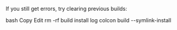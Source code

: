 If you still get errors, try clearing previous builds:

bash
Copy
Edit
rm -rf build install log
colcon build --symlink-install
